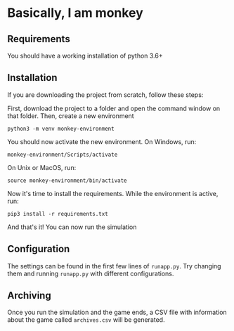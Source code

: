 # Basically, I am monkey

## Requirements

You should have a working installation of python 3.6+

## Installation

If you are downloading the project from scratch, follow these steps:

First, download the project to a folder and open the command window on that folder. Then, create a new environment
```
python3 -m venv monkey-environment
```
You should now activate the new environment. On Windows, run:
```
monkey-environment/Scripts/activate
```
On Unix or MacOS, run:
```
source monkey-environment/bin/activate
```
Now it's time to install the requirements. While the environment is active, run:
```
pip3 install -r requirements.txt
```
And that's it! You can now run the simulation

## Configuration

The settings can be found in the first few lines of `runapp.py`. Try changing them and running `runapp.py` with different configurations.

## Archiving

Once you run the simulation and the game ends, a CSV file with information about the game called `archives.csv` will be generated.